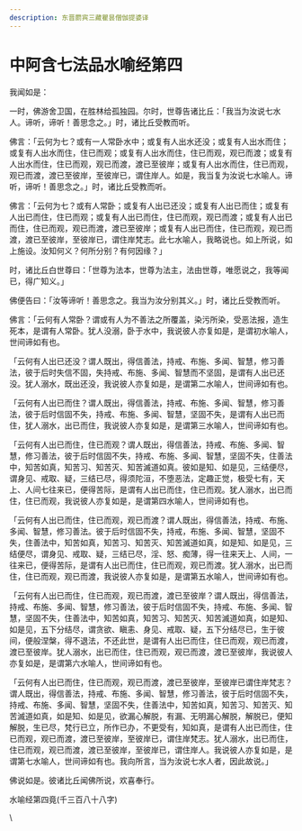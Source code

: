 ```yaml
---
description: 东晋罽宾三藏瞿昙僧伽提婆译
---
```


# 中阿含七法品水喻经第四

我闻如是：

一时，佛游舍卫国，在胜林给孤独园。尔时，世尊告诸比丘：「我当为汝说七水人。谛听，谛听！善思念之。」时，诸比丘受教而听。

佛言：「云何为七？或有一人常卧水中；或复有人出水还没；或复有人出水而住；或复有人出水而住，住已而观；或复有人出水而住，住已而观，观已而渡；或复有人出水而住，住已而观，观已而渡，渡已至彼岸；或复有人出水而住，住已而观，观已而渡，渡已至彼岸，至彼岸已，谓住岸人。如是，我当复为汝说七水喻人。谛听，谛听！善思念之。」时，诸比丘受教而听。

佛言：「云何为七？或有人常卧；或复有人出已还没；或复有人出已而住；或复有人出已而住，住已而观；或复有人出已而住，住已而观，观已而渡；或复有人出已而住，住已而观，观已而渡，渡已至彼岸；或复有人出已而住，住已而观，观已而渡，渡已至彼岸，至彼岸已，谓住岸梵志。此七水喻人，我略说也。如上所说，如上施设。汝知何义？何所分别？有何因缘？」

时，诸比丘白世尊曰：「世尊为法本，世尊为法主，法由世尊，唯愿说之，我等闻已，得广知义。」

佛便告曰：「汝等谛听！善思念之。我当为汝分别其义。」时，诸比丘受教而听。

佛言：「云何有人常卧？谓或有人为不善法之所覆盖，染污所染，受恶法报，造生死本，是谓有人常卧。犹人没溺，卧于水中，我说彼人亦复如是，是谓初水喻人，世间谛如有也。

「云何有人出已还没？谓人既出，得信善法，持戒、布施、多闻、智慧，修习善法，彼于后时失信不固，失持戒、布施、多闻、智慧而不坚固，是谓有人出已还没。犹人溺水，既出还没，我说彼人亦复如是，是谓第二水喻人，世间谛如有也。

「云何有人出已而住？谓人既出，得信善法，持戒、布施、多闻、智慧，修习善法，彼于后时信固不失，持戒、布施、多闻、智慧，坚固不失，是谓有人出已而住，犹人溺水，出已而住，我说彼人亦复如是，是谓第三水喻人，世间谛如有也。

「云何有人出已而住，住已而观？谓人既出，得信善法，持戒、布施、多闻、智慧，修习善法，彼于后时信固不失，持戒、布施、多闻、智慧，坚固不失，住善法中，知苦如真，知苦习、知苦灭、知苦滅道如真。彼如是知、如是见，三结便尽，谓身见、戒取、疑，三结已尽，得须陀洹，不堕恶法，定趣正觉，极受七有，天上、人间七往来已，便得苦际，是谓有人出已而住，住已而观。犹人溺水，出已而住，住已而观，我说彼人亦复如是，是谓第四水喻人，世间谛如有也。

「云何有人出已而住，住已而观，观已而渡？谓人既出，得信善法，持戒、布施、多闻、智慧，修习善法。彼于后时信固不失，持戒，布施、多闻、智慧，坚固不失，住善法中，知苦如真，知苦习、知苦灭、知苦滅道如真，如是知、如是见，三结便尽，谓身见、戒取、疑，三结已尽，淫、怒、痴薄，得一往来天上、人间，一往来已，便得苦际，是谓有人出已而住，住已而观，观已而渡。犹人溺水，出已而住，住已而观，观已而渡，我说彼人亦复如是，是谓第五水喻人，世间谛如有也。

「云何有人出已而住，住已而观，观已而渡，渡已至彼岸？谓人既出，得信善法，持戒、布施、多闻、智慧，修习善法，彼于后时信固不失，持戒、布施、多闻、智慧，坚固不失，住善法中，知苦如真，知苦习、知苦灭、知苦滅道如真，如是知、如是见，五下分结尽，谓贪欲、瞋恚、身见、戒取、疑，五下分结尽已，生于彼间，便般涅槃，得不退法，不还此世，是谓有人出已而住，住已而观，观已而渡，渡已至彼岸。犹人溺水，出已而住，住已而观，观已而渡，渡已至彼岸，我说彼人亦复如是，是谓第六水喻人，世间谛如有也。

「云何有人出已而住，住已而观，观已而渡，渡已至彼岸，至彼岸已谓住岸梵志？谓人既出，得信善法，持戒、布施、多闻、智慧，修习善法，彼于后时信固不失，持戒、布施、多闻、智慧，坚固不失，住善法中，知苦如真，知苦习、知苦灭、知苦滅道如真，如是知、如是见，欲漏心解脱，有漏、无明漏心解脱，解脱已，便知解脱，生已尽，梵行已立，所作已办，不更受有，知如真，是谓有人出已而住，住已而观，观已而渡，渡已至彼岸，至彼岸已，谓住岸梵志。犹人溺水，出已而住，住已而观，观已而渡，渡已至彼岸，至彼岸已，谓住岸人。我说彼人亦复如是，是谓第七水喻人，世间谛如有也。我向所言，当为汝说七水人者，因此故说。」

佛说如是。彼诸比丘闻佛所说，欢喜奉行。

水喻经第四竟(千三百八十八字)

\
